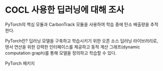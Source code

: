 # COCL 사용한 딥러닝에 대해 조사
PyTorch의 핵심 모듈과 CarbonTrack 모듈을 사용하여 학습 중에 탄소 배출량을 추적한다.

PyTorch란? 
딥러닝 모델을 구축하고 학습시키기 위한 오픈 소스 딥러닝 라이브러리로,
텐서 연산을 위한 강력한 인터페이스를 제공하고 동적 계산 그래프(dynamic computation graph)를 통해 모델을 정의하고 학습할 수 있다.

PyTorch 패키지


